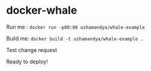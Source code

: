 # docker-whale

Run me : `docker run -p80:80 ushamandya/whale-example`

Build me: `docker build -t ushamandya/whale-example .`

Test change request

Ready to deploy!